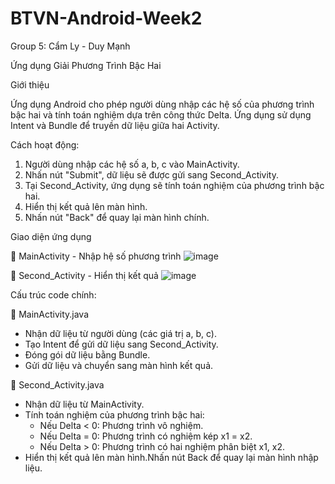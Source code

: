 # BTVN-Android-Week2
Group 5: Cẩm Ly - Duy Mạnh

Ứng dụng Giải Phương Trình Bậc Hai

Giới thiệu

Ứng dụng Android cho phép người dùng nhập các hệ số của phương trình bậc hai và tính toán nghiệm dựa trên công thức Delta.
Ứng dụng sử dụng Intent và Bundle để truyền dữ liệu giữa hai Activity.

Cách hoạt động:
1. Người dùng nhập các hệ số a, b, c vào MainActivity.
2. Nhấn nút "Submit", dữ liệu sẽ được gửi sang Second_Activity.
3. Tại Second_Activity, ứng dụng sẽ tính toán nghiệm của phương trình bậc hai.
4. Hiển thị kết quả lên màn hình.
5. Nhấn nút "Back" để quay lại màn hình chính.

Giao diện ứng dụng

🔹 MainActivity - Nhập hệ số phương trình
![image](https://github.com/user-attachments/assets/b51f9695-9aa0-4ea5-b3e5-4ccb013db62e)

🔹 Second_Activity - Hiển thị kết quả
![image](https://github.com/user-attachments/assets/9d90c125-e096-4423-84b8-91f6f63354af)

Cấu trúc code chính:

📂 MainActivity.java
+ Nhận dữ liệu từ người dùng (các giá trị a, b, c).
+ Tạo Intent để gửi dữ liệu sang Second_Activity.
+ Đóng gói dữ liệu bằng Bundle.
+ Gửi dữ liệu và chuyển sang màn hình kết quả.

📂 Second_Activity.java
+ Nhận dữ liệu từ MainActivity.
+ Tính toán nghiệm của phương trình bậc hai:
     + Nếu Delta < 0: Phương trình vô nghiệm.
     + Nếu Delta = 0: Phương trình có nghiệm kép x1 = x2.
     + Nếu Delta > 0: Phương trình có hai nghiệm phân biệt x1, x2.
+ Hiển thị kết quả lên màn hình.Nhấn nút Back để quay lại màn hình nhập liệu.
